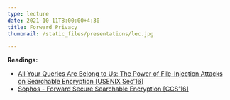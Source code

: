 ```yaml
---
type: lecture
date: 2021-10-11T8:00:00+4:30
title: Forward Privacy
thumbnail: /static_files/presentations/lec.jpg

---
```

**Readings:**
- [All Your Queries Are Belong to Us: The Power of File-Injection Attacks on Searchable Encryption [USENIX Sec’16]](https://www.usenix.org/system/files/conference/usenixsecurity16/sec16_paper_zhang.pdf)
- [Sophos - Forward Secure Searchable Encryption [CCS’16] ](https://eprint.iacr.org/2016/728)
